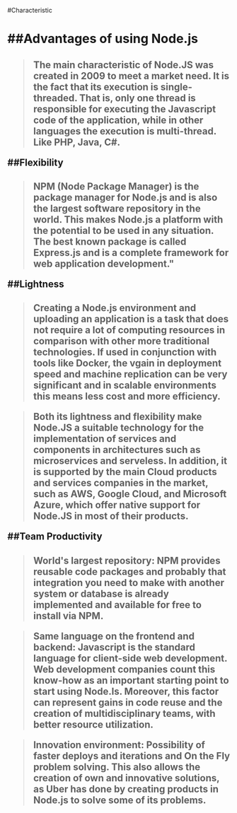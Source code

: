   #Characteristic<h1>

  
  
   **##Advantages of using Node.js <h2>**
  >The main characteristic of Node.JS was created in 2009
  >to meet a market need. It is the fact that its execution 
  >is single-threaded. That is, only one thread is 
  >responsible for executing the Javascript code of the application, 
  >while in other languages the execution is multi-thread. Like PHP, Java, C#.
  
   ##Flexibility <h2>
  >NPM (Node Package Manager) is the package manager for Node.js and is also the
  >largest software repository in the world. This makes Node.js a platform with
  >the potential to be used in any situation. The best known package is called 
  >Express.js and is a complete framework for web application development."
  
   ##Lightness <h2>
  >Creating a Node.js environment and uploading an application is a task that
  >does not require a lot of computing resources in comparison with other more 
  >traditional technologies. If used in conjunction with tools like Docker, the
  >vgain in deployment speed and machine replication can be very significant and
  >in scalable environments this means less cost and more efficiency.

  >Both its lightness and flexibility make Node.JS a suitable technology for the
  >implementation of services and components in architectures such as microservices
  >and serveless.  In addition, it is supported by the main Cloud products and services 
  >companies in the market, such as AWS, Google Cloud, and Microsoft Azure, which offer
  >native support for Node.JS in most of their products.
  
   ##Team Productivity <h2>
  >World's largest repository: NPM provides reusable code packages and probably that 
  >integration you need to make with another system or database is already implemented 
  >and available for free to install via NPM.

  >Same language on the frontend and backend: Javascript is the standard language for
  >client-side web development. Web development companies count this know-how as an
  >important starting point to start using Node.ls. Moreover, this factor can represent 
  >gains in code reuse and the creation of multidisciplinary teams, with better resource
  >utilization.

  >Innovation environment: Possibility of faster deploys and iterations and On the Fly
  >problem solving. This also allows the creation of own and innovative solutions,
  >as Uber has done by creating products in Node.js to solve some of its problems.
